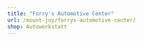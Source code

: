 ```yaml
---
title: "Forry's Automotive Center"
url: /mount-joy/forrys-automotive-center/
shop: Autowerkstatt
---
```

